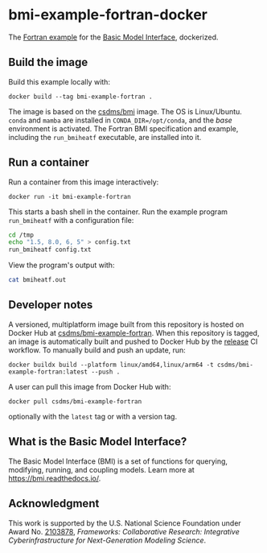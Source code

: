 # bmi-example-fortran-docker

The [Fortran example](https://github.com/csdms/bmi-example-fortran)
for the [Basic Model Interface](https://bmi.readthedocs.io),
dockerized.

## Build the image

Build this example locally with:
```
docker build --tag bmi-example-fortran .
```
The image is based on the [csdms/bmi](https://hub.docker.com/r/csdms/bmi) image.
The OS is Linux/Ubuntu.
`conda` and `mamba` are installed in `CONDA_DIR=/opt/conda`,
and the *base* environment is activated.
The Fortran BMI specification and example, including the `run_bmiheatf` executable, are installed into it.

## Run a container

Run a container from this image interactively:
```
docker run -it bmi-example-fortran
```
This starts a bash shell in the container.
Run the example program `run_bmiheatf` with a configuration file:
```bash
cd /tmp
echo "1.5, 8.0, 6, 5" > config.txt
run_bmiheatf config.txt
```
View the program's output with:
```bash
cat bmiheatf.out
```

## Developer notes

A versioned, multiplatform image built from this repository is hosted on Docker Hub
at [csdms/bmi-example-fortran](https://hub.docker.com/r/csdms/bmi-example-fortran/).
When this repository is tagged,
an image is automatically built and pushed to Docker Hub
by the [release](./.github/workflows/release.yml) CI workflow.
To manually build and push an update, run:
```
docker buildx build --platform linux/amd64,linux/arm64 -t csdms/bmi-example-fortran:latest --push .
```
A user can pull this image from Docker Hub with:
```
docker pull csdms/bmi-example-fortran
```
optionally with the `latest` tag or with a version tag.

## What is the Basic Model Interface?

The Basic Model Interface (BMI) is a set of functions for querying, modifying, running, and coupling models.
Learn more at https://bmi.readthedocs.io/.

## Acknowledgment

This work is supported by the U.S. National Science Foundation under Award No. [2103878](https://www.nsf.gov/awardsearch/showAward?AWD_ID=2103878), *Frameworks: Collaborative Research: Integrative Cyberinfrastructure for Next-Generation Modeling Science*.

